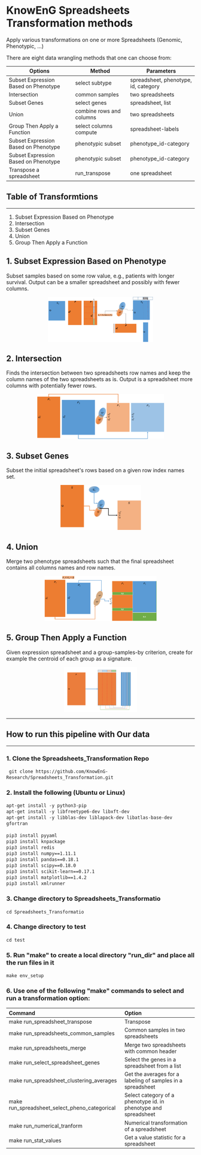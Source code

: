 # KnowEnG Spreadsheets Transformation methods
Apply various transformations on one or more Spreadsheets (Genomic, Phenotypic, ...)

There are eight data wrangling methods that one can choose from:

| **Options**                                      | **Method**                           | **Parameters**       |
| ------------------------------------------------ | -------------------------------------| -------------------- |
| Subset Expression Based on Phenotype             | select subtype                 | spreadsheet, phenotype, id, category|
| Intersection                                     | common samples                       | two spreadsheets     |
| Subset Genes                                     | select genes                         | spreadsheet, list     |
| Union                                            | combine rows and columns             | two spreadsheets     |
| Group Then Apply a Function                      | select columns compute               | spreadsheet-labels   |
| Subset Expression Based on Phenotype             | phenotypic subset                    | phenotype_id-category|
| Subset Expression Based on Phenotype             | phenotypic subset                    | phenotype_id-category|
| Transpose a spreadsheet                          | run_transpose                        | one spreadsheet |

## Table of Transformtions
---
1. Subset Expression Based on Phenotype
2. Intersection
3. Subset Genes
4. Union
5. Group Then Apply a Function

## 1. Subset Expression Based on Phenotype

Subset samples based on some row value, e.g., patients with longer survival. Output can 
be a smaller spreadsheet and possibly with fewer columns.

<p align="center">
  <img  src="images/SubsetExpressionBasedonPhenotype.png" height=120>
</p>


## 2. Intersection

Finds the intersection between two spreadsheets row names and keep the column names of the two spreadsheets as is.
Output is a  spreadsheet more columns with potentially fewer rows.

<p align="center">
  <img  src="images/Intersection.png" height=120>
</p>

## 3. Subset Genes

Subset the initial spreadsheet's rows based on a given row index names set.

<p align="center">
  <img  src="images/SubsetGenes.png" height=120>
</p>

## 4. Union

Merge two phenotype spreadsheets such that the final spreadsheet contains all columns names and row names.

<p align="center">
  <img  src="images/Union.png" height=120>
</p>

## 5.  Group Then Apply a Function

Given expression spreadsheet and a group-samples-by criterion, create for example the centroid of each group as a signature. 

<p align="center">
  <img  src="images/GroupThenApplyaFunction.png" height=120>
</p>


* * * 
## How to run this pipeline with Our data
* * * 
### 1. Clone the Spreadsheets_Transformation Repo
```
 git clone https://github.com/KnowEnG-Research/Spreadsheets_Transformation.git
```
 
### 2. Install the following (Ubuntu or Linux)
  ```
 apt-get install -y python3-pip
 apt-get install -y libfreetype6-dev libxft-dev
 apt-get install -y libblas-dev liblapack-dev libatlas-base-dev gfortran

 pip3 install pyyaml
 pip3 install knpackage
 pip3 install redis
 pip3 install numpy==1.11.1
 pip3 install pandas==0.18.1 
 pip3 install scipy==0.18.0
 pip3 install scikit-learn==0.17.1
 pip3 install matplotlib==1.4.2
 pip3 install xmlrunner
```

### 3. Change directory to Spreadsheets_Transformatio

```
cd Spreadsheets_Transformatio
```

### 4. Change directory to test

```
cd test
```
 
### 5. Run "make" to create a local directory "run_dir" and place all the run files in it
```
make env_setup
```

### 6. Use one of the following "make" commands to select and run a transformation option:


| **Command**         | **Option**                                       | 
|:------------------- |:------------------------------------------------ | 
| make run_spreadsheet_transpose              | Transpose |
| make run_spreadsheets_common_samples       | Common samples in two spreadsheets|
| make run_spreadsheets_merge             | Merge two spreadsheets with common header|
| make run_select_spreadsheet_genes   | Select the genes in a spreadsheet from a list|
| make run_spreadsheet_clustering_averages  | Get the averages for a labeling of samples in a spreadsheet|
| make run_spreadsheet_select_pheno_categorical | Select category of a phenotype id. in phenotype and spreadsheet|
| make run_numerical_tranform | Numerical transformation of a spreadsheet|
| make run_stat_values | Get a value statistic for a spreadsheet|

